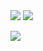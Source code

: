 <img src="https://github-readme-stats.vercel.app/api?username=pillowinacoma&show_icons=true&theme=dark">

<img src="https://github-readme-stats.vercel.app/api/top-langs/?username=pillowinacoma">

![](github-readme-activity-graph.cyclic.app/graph?username=pillowinacoma&theme=dracula)
